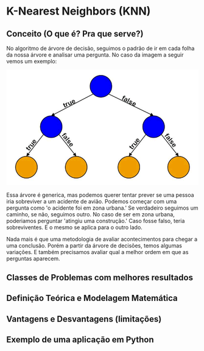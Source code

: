 # K-Nearest Neighbors (KNN)


## Conceito (O que é? Pra que serve?)

No algoritmo de árvore de decisão, seguimos o padrão de ir em cada folha da nossa árvore e analisar uma pergunta. No caso da imagem a seguir vemos um exemplo:

<div>
<img src="decision-tree.png">
</div>

Essa árvore é generica, mas podemos querer tentar prever se uma pessoa iria sobreviver a um acidente de avião. Podemos começar com uma pergunta como 'o acidente foi em zona urbana.' Se verdadeiro seguimos um caminho, se não, seguimos outro. No caso de ser em zona urbana, poderiamos perguntar 'atingiu uma construção.' Caso fosse falso, teria sobreviventes. E o mesmo se aplica para o outro lado.

Nada mais é que uma metodologia de avaliar acontecimentos para chegar a uma conclusão. Porém a partir da árvore de decisões, temos algumas variações. E também precisamos avaliar qual a melhor ordem em que as perguntas aparecem.

## Classes de Problemas com melhores resultados
## Definição Teórica e Modelagem Matemática
## Vantagens e Desvantagens (limitações)
## Exemplo de uma aplicação em Python